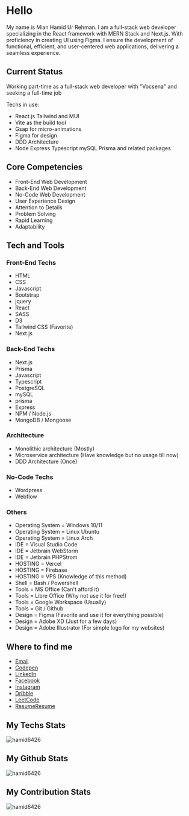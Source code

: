 [comment]: <> (<img src="https://github.com/Hamid6426/Hamid6426/blob/main/assets/hamid6426-github.png?raw=true" style="width: 80%, margin-x: auto">)

# Hello

<p> My name is Mian Hamid Ur Rehman. I am a full-stack web developer specializing in the React framework with MERN Stack and Next.js. With proficiency in creating UI using Figma. I ensure the development of functional, efficient, and user-centered web applications, delivering a seamless experience.</p>
  
## Current Status

Working part-time as a full-stack web developer with "Vocsena" and seeking a full-time job

Techs in use:
- React.js Tailwind and MUI
- Vite as the build tool
- Gsap for micro-animations
- Figma for design
- DDD Architecture
- Node Express Typescript mySQL Prisma and related packages 

## Core Competencies

- Front-End Web Development
- Back-End Web Development
- No-Code Web Development
- User Experience Design
- Attention to Details
- Problem Solving
- Rapid Learning
- Adaptability

## Tech and Tools

### Front-End Techs

- HTML
- CSS
- Javascript
- Bootstrap
- jquery
- React
- SASS
- D3
- Tailwind CSS (Favorite)
- Next.js

### Back-End Techs

- Next.js
- Prisma
- Javascript
- Typescript
- PostgreSQL
- mySQL
- prisma
- Express
- NPM / Node.js
- MongoDB / Mongoose

### Architecture

- Monolithic architecture (Mostly)
- Microservice architecture (Have knowledge but no usage till now)
- DDD Architecture (Once)

### No-Code Techs

- Wordpress
- Webflow

### Others

- Operating System = Windows 10/11
- Operating System = Linux Ubuntu
- Operating System = Linux Arch
- IDE = Visual Studio Code
- IDE = Jetbrain WebStorm
- IDE = Jetbrain PHPStrom
- HOSTING = Vercel
- HOSTING = Firebase
- HOSTING = VPS (Knowledge of this method)
- Shell = Bash / Powershell
- Tools = MS Office (Can't afford it)
- Tools = Libre Office (Why not use it for free!)
- Tools = Google Workspace (Usually)
- Tools = Git / Github
- Design = Figma (Favorite and use it for everything possible)
- Design = Adobe XD (Just for a few days)
- Design = Adobe Illustrator (For simple logo for my websites)

## Where to find me

- [Email](mailto:MianHamid6426@gmail.com)
- [Codepen](https://codepen.io/Hamid6426)
- [LinkedIn](https://www.linkedin.com/in/Hamid6426)
- [Facebook](https://www.facebook.com/MianHamid6426)
- [Instagram](https://www.instagram.com/Mianhamid6426)
- [Dribble](https://www.dribble.com/Hamid6426)
- [LeetCode](https://www.leetcode.com/hamid6426)
- [Resume](https://drive.google.com/file/d/1_3BsptfxkrSbi5HLw1JGLTjFCbgBl1cY/view?usp=sharing#gh-dark-mode-only)[Resume](https://drive.google.com/file/d/1Fk2xuox93OPMSk0vFAF4kjn7KWP4qrt4/view?usp=sharing#gh-light-mode-only)

<h2> My Techs Stats </h2>
<p><img display="block" src="https://github-readme-stats.vercel.app/api/top-langs?username=hamid6426&show_icons=true&locale=en" alt="hamid6426"/></p>

<h2> My Github Stats </h2>
<p><img src="https://github-readme-stats.vercel.app/api?username=hamid6426&show_icons=true&locale=en" alt="hamid6426"/></p>

<h2> My Contribution Stats </h2>
<p><img src="https://github-readme-streak-stats.herokuapp.com/?user=hamid6426" alt="hamid6426"/></p>
